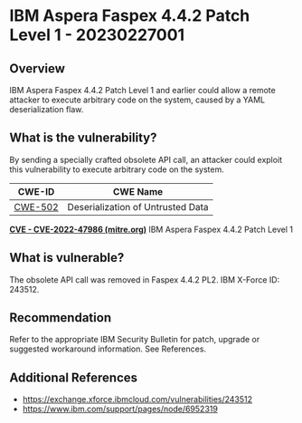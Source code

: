# IBM Aspera Faspex 4.4.2 Patch Level 1 - 20230227001

## Overview

IBM Aspera Faspex 4.4.2 Patch Level 1 and earlier could allow a remote attacker to execute arbitrary code on the system, caused by a YAML deserialization flaw.

## What is the vulnerability?

By sending a specially crafted obsolete API call, an attacker could exploit this vulnerability to execute arbitrary code on the system.

| CWE-ID                                                    | CWE Name                          |
| --------------------------------------------------------- | --------------------------------- |
| [CWE-502](http://cwe.mitre.org/data/definitions/502.html) | Deserialization of Untrusted Data |

[**CVE - CVE-2022-47986 (mitre.org)**](https://cve.mitre.org/cgi-bin/cvename.cgi?name=CVE-2022-47986) IBM Aspera Faspex 4.4.2 Patch Level 1

## What is vulnerable?

The obsolete API call was removed in Faspex 4.4.2 PL2. IBM X-Force ID: 243512.

## Recommendation

Refer to the appropriate IBM Security Bulletin for patch, upgrade or suggested workaround information. See References.

## Additional References

- <https://exchange.xforce.ibmcloud.com/vulnerabilities/243512>
- <https://www.ibm.com/support/pages/node/6952319>

